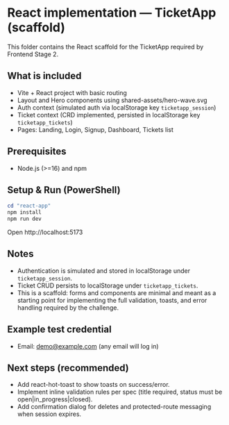 # React implementation — TicketApp (scaffold)

This folder contains the React scaffold for the TicketApp required by Frontend Stage 2.

## What is included
- Vite + React project with basic routing
- Layout and Hero components using shared-assets/hero-wave.svg
- Auth context (simulated auth via localStorage key `ticketapp_session`)
- Ticket context (CRD implemented, persisted in localStorage key `ticketapp_tickets`)
- Pages: Landing, Login, Signup, Dashboard, Tickets list

## Prerequisites
- Node.js (>=16) and npm

## Setup & Run (PowerShell)
```powershell
cd "react-app"
npm install
npm run dev
```
Open http://localhost:5173

## Notes
- Authentication is simulated and stored in localStorage under `ticketapp_session`.
- Ticket CRUD persists to localStorage under `ticketapp_tickets`.
- This is a scaffold: forms and components are minimal and meant as a starting point for implementing the full validation, toasts, and error handling required by the challenge.

## Example test credential
- Email: demo@example.com (any email will log in)

## Next steps (recommended)
- Add react-hot-toast to show toasts on success/error.
- Implement inline validation rules per spec (title required, status must be open|in_progress|closed).
- Add confirmation dialog for deletes and protected-route messaging when session expires.

